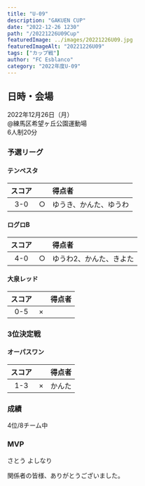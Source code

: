 ```yaml
---
title: "U-09"
description: "GAKUEN CUP"
date: "2022-12-26 1230"
path: "/20221226U09Cup"
featuredImage: ../images/20221226U09.jpg
featuredImageAlt: "20221226U09"
tags: ["カップ戦"]
author: "FC Esblanco"
category: "2022年度U-09"
---
```


## 日時・会場

2022年12月26日（月）  
@練馬区希望ヶ丘公園運動場  
6人制20分  

### 予選リーグ

#### テンペスタ

| スコア |   | 得点者  |
|:------:|:-:|:--------|
| 3-0    | ○ |ゆうき、かんた、ゆうわ|


#### ログロB

| スコア |   | 得点者  |
|:------:|:-:|:--------|
| 4-0    | ○ |ゆうわ2、かんた、きよた|

#### 大泉レッド

| スコア |   | 得点者  |
|:------:|:-:|:--------|
| 0-5    | × ||

### 3位決定戦

#### オーパスワン

| スコア |   | 得点者  |
|:------:|:-:|:--------|
| 1-3    | × |かんた|

### 成績

4位/8チーム中

### MVP

さとう よしなり

関係者の皆様、ありがとうございました。